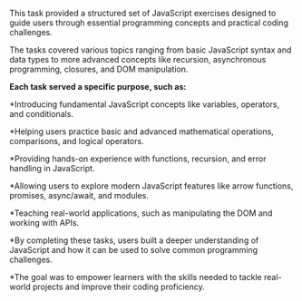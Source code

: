 This task provided a structured set of JavaScript exercises designed to guide users through essential programming concepts and practical coding challenges.

The tasks covered various topics ranging from basic JavaScript syntax and data types to more advanced concepts like recursion, asynchronous programming, closures, and DOM manipulation.

**Each task served a specific purpose, such as:**

 *Introducing fundamental JavaScript concepts like variables, operators, and conditionals.

 *Helping users practice basic and advanced mathematical operations, comparisons, and logical operators.

 *Providing hands-on experience with functions, recursion, and error handling in JavaScript.

 *Allowing users to explore modern JavaScript features like arrow functions, promises, async/await, and modules.

 *Teaching real-world applications, such as manipulating the DOM and working with APIs.

 *By completing these tasks, users built a deeper understanding of JavaScript and how it can be used to solve common programming challenges. 

 *The goal was to empower learners with the skills needed to tackle real-world projects and improve their coding proficiency.
